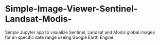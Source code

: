 # Simple-Image-Viewer-Sentinel-Landsat-Modis-
Simple Jupyter app to visualize Sentinel, Landsat and Modis global images for an specific date range useing Google Earth Engine
